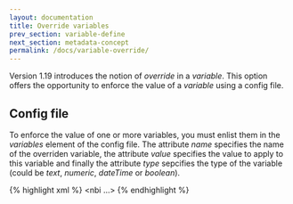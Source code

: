 ```yaml
---
layout: documentation
title: Override variables
prev_section: variable-define
next_section: metadata-concept
permalink: /docs/variable-override/
---
```

Version 1.19 introduces the notion of *override* in a *variable*. This option offers the opportunity to enforce the value of a *variable* using a config file.

## Config file

To enforce the value of one or more variables, you must enlist them in the *variables* element of the config file. The attribute *name* specifies the name of the overriden variable, the attribute *value* specifies the value to apply to this variable and finally the attribute *type* sepcifies the type of the variable (could be *text*, *numeric*, *dateTime* or *boolean*).

{% highlight xml %}
<nbi ...>
   <variables>
      <add name="myDate" value="2013-12-01" type="DateTime"/>
      <add name="myNum" value="187" type="Numeric"/>
   </variables>
</nbi>
{% endhighlight %}